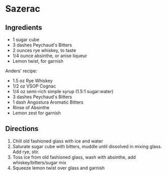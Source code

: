 # Sazerac

## Ingredients

- 1 sugar cube
- 3 dashes Peychaud's Bitters
- 2 ounces rye whiskey, to taste
- 1/4 ounce absinthe, or anise liqueur
- Lemon twist, for garnish

Anders' recipe:
- 1.5 oz Rye Whiskey
- 1/2 oz VSOP Cognac
- 1/4 oz semi-rich simple syrup (1.5:1 sugar:water)
- 3 dashes Peychaud's Bitters
- 1 dash Angostura Aromatic Bitters
- Rinse of Absinthe
- Lemon zest for garnish 


## Directions

1. Chill old fashioned glass with ice and water
2. Saturate sugar cube with bitters, muddle until dissolved in mixing glass. Add rye, stir.
3. Toss ice from old fashioned glass, wash with absinthe, add whiskey/bitters/sugar mix
4. Squeeze lemon twist over glass and garnish
